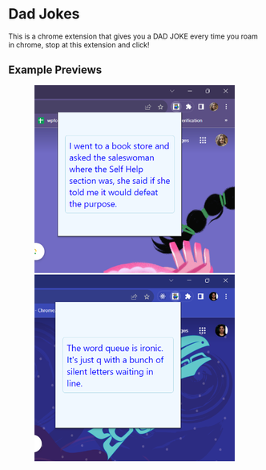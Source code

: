 # Dad Jokes
This is a chrome extension that gives you a DAD JOKE every time you roam in chrome, stop at this extension and click!


## Example Previews

<p align="center">
  <img src="./img/preview_image1.png" width="400" alt="Preview Image 1">
  <img src="./img/preview_image2.png" width="400" alt="Preview Image 2">
</p>
